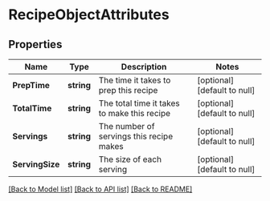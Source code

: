 # RecipeObjectAttributes

## Properties
Name | Type | Description | Notes
------------ | ------------- | ------------- | -------------
**PrepTime** | **string** | The time it takes to prep this recipe | [optional] [default to null]
**TotalTime** | **string** | The total time it takes to make this recipe | [optional] [default to null]
**Servings** | **string** | The number of servings this recipe makes | [optional] [default to null]
**ServingSize** | **string** | The size of each serving | [optional] [default to null]

[[Back to Model list]](../README.md#documentation-for-models) [[Back to API list]](../README.md#documentation-for-api-endpoints) [[Back to README]](../README.md)

